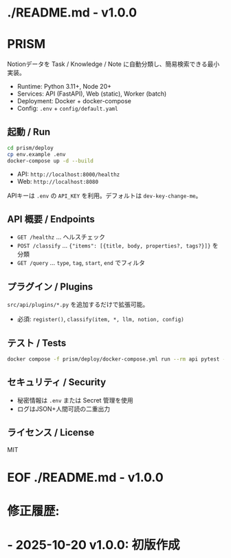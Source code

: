 # ./README.md - v1.0.0

# PRISM
Notionデータを Task / Knowledge / Note に自動分類し、簡易検索できる最小実装。

- Runtime: Python 3.11+, Node 20+
- Services: API (FastAPI), Web (static), Worker (batch)
- Deployment: Docker + docker-compose
- Config: `.env` + `config/default.yaml`

## 起動 / Run

```bash
cd prism/deploy
cp env.example .env
docker-compose up -d --build
```

- API: `http://localhost:8000/healthz`
- Web: `http://localhost:8080`

APIキーは `.env` の `API_KEY` を利用。デフォルトは `dev-key-change-me`。

## API 概要 / Endpoints
- `GET /healthz` … ヘルスチェック
- `POST /classify` … `{"items": [{title, body, properties?, tags?}]}` を分類
- `GET /query` … `type`, `tag`, `start`, `end` でフィルタ

## プラグイン / Plugins
`src/api/plugins/*.py` を追加するだけで拡張可能。
- 必須: `register()`, `classify(item, *, llm, notion, config)`

## テスト / Tests

```bash
docker compose -f prism/deploy/docker-compose.yml run --rm api pytest -q
```

## セキュリティ / Security
- 秘密情報は `.env` または Secret 管理を使用
- ログはJSON+人間可読の二重出力

## ライセンス / License
MIT

# EOF ./README.md - v1.0.0
# 修正履歴:
# - 2025-10-20 v1.0.0: 初版作成
